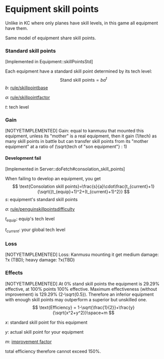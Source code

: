 # Equipment skill points

Unlike in KC where only planes have skill levels, in this game all equipment have them.

Same model of equipment share skill points.

### Standard skill points

[Implemented in Equipment::skillPointsStd]

Each equipment have a standard skill point determined by its tech level:
$$
\text{Stand skill points}=ba^{t}
$$
$b$: [rule/skillpointbase](settings.md)

$a$: [rule/skillpointfactor](settings.md)

$t$: tech level

### Gain

[NOTYETIMPLEMENTED] Gain: equal to kanmusu that mounted this equipment, unless its "mother" is a real equipment, then it gain (1/tech) as many skill points in battle but can transfer skill points from its "mother equipment" at a ratio of (\sqrt{tech of "son equipment"} : 1)

#### Development fail

[Implemented in Server::doFetch#consolation_skill_points]

When failing to develop an equipment, you get
$$
\text{Consolation skill points}=\frac{s}{a}\cdot\frac{t_{current}+1}{\sqrt{(t_{equip}+1)^2+(t_{current}+1)^2}}
$$
$s$: equipment's standard skill points

$a$: [rule/penguinskillpointsdifficulty](settings.md)

$t_{equip}$: equip's tech level

$t_{current}$: your global tech level

### Loss

[NOTYETIMPLEMENTED] Loss: Kanmusu mounting it get medium damage: ?x (TBD); heavy damage: ?x(TBD)

### Effects

[NOTYETIMPLEMENTED] At 0% stand skill points the equipment is 29.29% effective, at 100% points 100% effective. Maximum effectiveness (without improvement) is 129.29% (2-\sqrt{0.5}). Therefore an inferior equipment with enough skill points may outperform a superior but unskilled one.
$$
\text{Efficiency} = 1-\sqrt{\frac{1}{2}}+\frac{y}{\sqrt{x^2+y^2}}\space+m
$$

$x$: standard skill point for this equipment

$y$: actual skill point for your equipment

$m$: [improvement factor](4.7-improve.md)

total efficiency therefore cannot exceed 150%.
